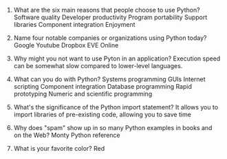 1.  What are the six main reasons that people choose to use Python?
    Software quality
    Developer productivity
    Program portability
    Support libraries
    Component integration
    Enjoyment

2.  Name four notable companies or organizations using Python today?
    Google
    Youtube
    Dropbox
    EVE Online

3.  Why might you not want to use Pyton in an application?
    Execution speed can be somewhat slow compared to lower-level languages.

4.  What can you do with Python?
    Systems programming
    GUIs
    Internet scripting
    Component integration
    Database programming
    Rapid prototyping
    Numeric and scientific programming

5.  What's the significance of the Python import statement?
    It allows you to import libraries of pre-existing code, allowing you to save time

6.  Why does "spam" show up in so many Python examples in books and on the Web?
    Monty Python reference

7.  What is your favorite color?
    Red